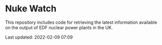 # Nuke Watch

This repository includes code for retrieving the latest information available on the output of EDF nuclear power plants in the UK.

Last updated: 2022-02-09 07:09